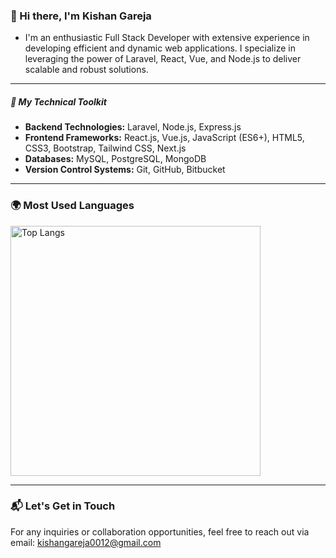 ### 👋 Hi there, I'm Kishan Gareja

- I'm an enthusiastic Full Stack Developer with extensive experience in developing efficient and dynamic web applications. I specialize in leveraging the power of Laravel, React, Vue, and Node.js to deliver scalable and robust solutions.
---

##### 🔧 My Technical Toolkit

- **Backend Technologies:** Laravel, Node.js, Express.js
- **Frontend Frameworks:** React.js, Vue.js, JavaScript (ES6+), HTML5, CSS3, Bootstrap, Tailwind CSS, Next.js
- **Databases:** MySQL, PostgreSQL, MongoDB
- **Version Control Systems:** Git, GitHub, Bitbucket

---

### 🌍 Most Used Languages

<div>
  <img src="https://github-readme-stats.vercel.app/api/top-langs/?username=kishangareja0012&hide_title=true&layout=compact&hide_border=true&theme=darcula" style="width: 400px" alt="Top Langs" />
</div>

---

### 📬 Let's Get in Touch

For any inquiries or collaboration opportunities, feel free to reach out via email: [kishangareja0012@gmail.com](mailto:kishangareja0012@gmail.com)
